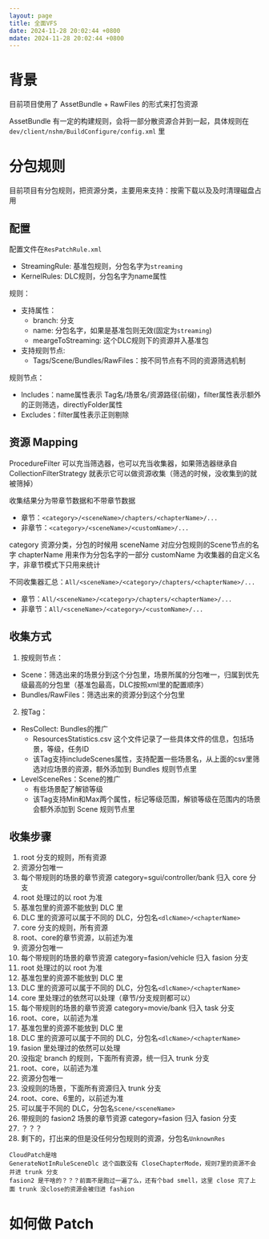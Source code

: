 ```yaml
---
layout: page
title: 全面VFS
date: 2024-11-28 20:02:44 +0800
mdate: 2024-11-28 20:02:44 +0800
---
```


# 背景

目前项目使用了 AssetBundle + RawFiles 的形式来打包资源

AssetBundle 有一定的构建规则，会将一部分散资源合并到一起，具体规则在 `dev/client/nshm/BuildConfigure/config.xml` 里

# 分包规则

目前项目有分包规则，把资源分类，主要用来支持：按需下载以及及时清理磁盘占用

## 配置

配置文件在`ResPatchRule.xml`

- StreamingRule: 基准包规则，分包名字为`streaming`
- KernelRules: DLC规则，分包名字为name属性

规则：

- 支持属性：
  - branch: 分支
  - name: 分包名字，如果是基准包则无效(固定为`streaming`)
  - meargeToStreaming: 这个DLC规则下的资源并入基准包
- 支持规则节点:
  - Tags/Scene/Bundles/RawFiles：按不同节点有不同的资源筛选机制

规则节点：

- Includes：name属性表示 Tag名/场景名/资源路径(前缀)，filter属性表示额外的正则筛选，directlyFolder属性
- Excludes：filter属性表示正则剔除

## 资源 Mapping

ProcedureFilter 可以充当筛选器，也可以充当收集器，如果筛选器继承自 CollectionFilterStrategy 就表示它可以做资源收集（筛选的时候，没收集到的就被筛掉）

收集结果分为带章节数据和不带章节数据

- 章节：`<category>/<sceneName>/chapters/<chapterName>/...`
- 非章节：`<category>/<sceneName>/<customName>/...`

category 资源分类，分包的时候用
sceneName 对应分包规则的Scene节点的名字
chapterName 用来作为分包名字的一部分
customName 为收集器的自定义名字，非章节模式下只用来统计

不同收集器汇总：`All/<sceneName>/<category>/chapters/<chapterName>/...`

- 章节：`All/<sceneName>/<category>/chapters/<chapterName>/...`
- 非章节：`All/<sceneName>/<category>/<customName>/...`

## 收集方式

1. 按规则节点：
  - Scene：筛选出来的场景分到这个分包里，场景所属的分包唯一，归属到优先级最高的分包里（基准包最高，DLC按照xml里的配置顺序）
  - Bundles/RawFiles：筛选出来的资源分到这个分包里
2. 按Tag：
  - ResCollect: Bundles的推广
    - ResourcesStatistics.csv 这个文件记录了一些具体文件的信息，包括场景，等级，任务ID
    - 该Tag支持includeScenes属性，支持配置一些场景名，从上面的csv里筛选对应场景的资源，额外添加到 Bundles 规则节点里
  - LevelSceneRes：Scene的推广
    - 有些场景配了解锁等级
    - 该Tag支持Min和Max两个属性，标记等级范围，解锁等级在范围内的场景会额外添加到 Scene 规则节点里

## 收集步骤

1. root 分支的规则，所有资源
  1. 资源分包唯一
2. 每个带规则的场景的章节资源 category=sgui/controller/bank 归入 core 分支
  1. root 处理过的以 root 为准
  2. 基准包里的资源不能放到 DLC 里
  3. DLC 里的资源可以属于不同的 DLC，分包名`<dlcName>/<chapterName>`
3. core 分支的规则，所有资源
  1. root、core的章节资源，以前述为准
  2. 资源分包唯一
4. 每个带规则的场景的章节资源 category=fasion/vehicle 归入 fasion 分支
  1. root 处理过的以 root 为准
  2. 基准包里的资源不能放到 DLC 里
  3. DLC 里的资源可以属于不同的 DLC，分包名`<dlcName>/<chapterName>`
  4. core 里处理过的依然可以处理（章节/分支规则都可以）
5. 每个带规则的场景的章节资源 category=movie/bank 归入 task 分支
  1. root、core，以前述为准
  2. 基准包里的资源不能放到 DLC 里
  3. DLC 里的资源可以属于不同的 DLC，分包名`<dlcName>/<chapterName>`
  4. fasion 里处理过的依然可以处理
6. 没指定 branch 的规则，下面所有资源，统一归入 trunk 分支
  1. root、core，以前述为准
  2. 资源分包唯一
7. 没规则的场景，下面所有资源归入 trunk 分支
  1. root、core、6里的，以前述为准
  2. 可以属于不同的 DLC，分包名`Scene/<sceneName>`
8. 带规则的 fasion2 场景的章节资源 category=fasion 归入 fasion 分支
  1. ？？？
9. 剩下的，打出来的但是没任何分包规则的资源，分包名`UnknownRes`

```
CloudPatch是啥
GenerateNotInRuleSceneDlc 这个函数没有 CloseChapterMode，规则7里的资源不会并进 trunk 分支
fasion2 是干啥的？？？前面不是跑过一遍了么，还有个bad smell，这里 close 完了上面 trunk 没close的资源会被归进 fashion
```

# 如何做 Patch


